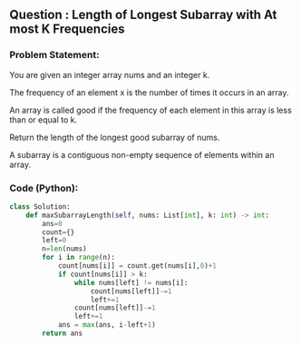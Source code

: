 ## Question : Length of Longest Subarray with At most K Frequencies

### Problem Statement:
You are given an integer array nums and an integer k.

The frequency of an element x is the number of times it occurs in an array.

An array is called good if the frequency of each element in this array is less than or equal to k.

Return the length of the longest good subarray of nums.

A subarray is a contiguous non-empty sequence of elements within an array.

### Code (Python):
```python
class Solution:
    def maxSubarrayLength(self, nums: List[int], k: int) -> int:
        ans=0
        count={}
        left=0
        n=len(nums)
        for i in range(n):
            count[nums[i]] = count.get(nums[i],0)+1
            if count[nums[i]] > k:
                while nums[left] != nums[i]:
                    count[nums[left]]-=1
                    left+=1
                count[nums[left]]-=1
                left+=1
            ans = max(ans, i-left+1)
        return ans
        
